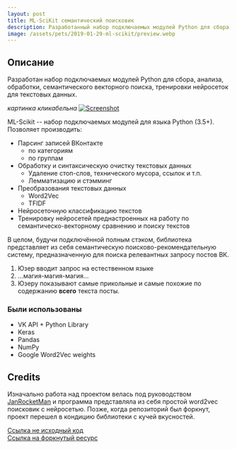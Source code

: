 ```yaml
---
layout: post
title: ML-SciKit семантический поисковик
description: Разработанный набор подключаемых модулей Python для сбора, анализа, обработки, семантического векторного поиска, тренировки нейросеток для текстовых данных.
image: /assets/pets/2019-01-29-ml-scikit/preview.webp
---
```




## Описание

Разработан набор подключаемых модулей Python для сбора, анализа, обработки, семантического векторного поиска, тренировки нейросеток для текстовых данных.

_картинка кликабельна_
[![Screenshot]({{page.image}})](/assets/pets/2019-01-29-ml-scikit.pdf)

ML-Scikit -- набор подключаемых модулей для языка Python (3.5+). Позволяет производить:
* Парсинг записей ВКонтакте
    * по категориям
    * по группам
* Обработку и синтаксическую очистку текстовых данных
    * Удаление стоп-слов, технического мусора, ссылок и т.п.
    * Лемматизацию и стэмминг
* Преобразования текстовых данных
    * Word2Vec
    * TFIDF
* Нейросеточную классификацию текстов
* Тренировку нейросетей преднастроенных на работу по семантическо-векторному сравнению и поиску текстов

В целом, будучи подключённой полным стэком, библиотека представляет из себя семантическую поисково-рекомендательную систему, предназначенную для поиска релевантных запросу постов ВК.
1. Юзер вводит запрос на естественном языке
2. ...магия-магия-магия...
3. Юзеру показывают самые прикольные и самые похожие по содержанию **всего** текста посты.

### Были использованы

* VK API + Python Library
* Keras
* Pandas
* NumPy
* Google Word2Vec weights

## Credits

Изначально работа над проектом велась под руководством [JanRocketMan](https://github.com/JanRocketMan) и программа представляла из себя простой word2vec поисковик с нейросетью. Позже, когда репозиторий был форкнут, проект перешел в кондицию библиотеки с кучей вкусностей.

[Ссылка не исходный код](https://github.com/pushsla/ML-science) <br/>
[Ссылка на форкнутый ресурс](https://github.com/JanRocketMan/KelosBot)